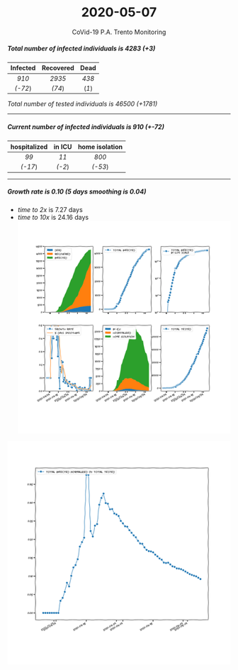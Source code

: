 <div align='center'>

# 2020-05-07
CoVid-19 P.A. Trento Monitoring
</div>

##### Total number of infected individuals is 4283 (+3)
Infected | Recovered | Dead
:---: | :---: | :---:
*910* | *2935* | *438*
*(-72*) | *(74*) | (*1*)

*Total number of tested individuals is 46500 (+1781)*
***
##### Current number of infected individuals is 910 (+-72)
hospitalized | in ICU | home isolation
:---: | :---: | :---:
*99* |*11* |*800*
*(-17*) |*(-2*) |*(-53*)
***
##### Growth rate is 0.10 (5 days smoothing is 0.04)
- *time to 2x* is 7.27 days
- *time to 10x* is 24.16 days
![stats][stats]

![infected_normalized][infected_normalized]

[stats]: stats_P.A.Trento.png
[infected_normalized]: infected_normalized_P.A.Trento.png
